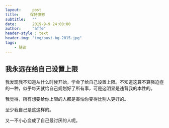 ```yaml
---
layout:     post
title:     保持愤怒
subtitle:   ""
date:       2019-9-9 24:00:00
author:     "affe"
header-style : text
header-img: "img/post-bg-2015.jpg"
tags:
    - 随谈
---
```


##  我永远在给自己设置上限

我发现我不知道从什么时候开始，学会了给自己设置上限。不知道这算不算强迫症的一种，似乎每天就给自己规划好了所有事，可是这明显是违背我的本性的。

我觉得，所有想要给你上限的人都是害怕你变得比别人更好的。

至少我自己是这这样的。

又一不小心变成了自己最讨厌的人呢。